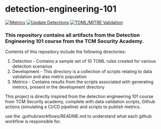 # detection-engineering-101

[![Metrics](https://github.com/pseudo96/detection-engineering-101/actions/workflows/metrics.yml/badge.svg)](https://github.com/pseudo96/detection-engineering-101/actions/workflows/metrics.yml)  [![Update Detections](https://github.com/pseudo96/detection-engineering-101/actions/workflows/elastic_sync.yml/badge.svg)](https://github.com/pseudo96/detection-engineering-101/actions/workflows/elastic_sync.yml)  [![TOML/MITRE Validation](https://github.com/pseudo96/detection-engineering-101/actions/workflows/toml_mitre_validation.yml/badge.svg)](https://github.com/pseudo96/detection-engineering-101/actions/workflows/toml_mitre_validation.yml)

### This repository contains all artifacts from the Detection Engineering 101 course from the TCM Security Academy.

Contents of this repository include the following directories:

1. Detection - Contains a sample set of 10 TOML rules created for various detection scenarios
2. Development - This directory is a collection of scripts relating to data validation and also metric population
3. Metrics - Contains results from the scripts associated with generating metrics, present in the development directory


This project is directly inspired from the detection engineering 101 course from TCM Security academy, complete with data validation scripts, Github actions (simulating a CI/CD pipeline) and scripts to publish metrics.

use the .guthub/workflows/README.md to understand what each github workflow is responsible for.
